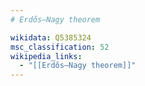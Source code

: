 ```yaml
---
# Erdős–Nagy theorem

wikidata: Q5385324
msc_classification: 52
wikipedia_links:
  - "[[Erdős–Nagy theorem]]"
---
```

